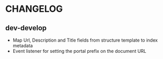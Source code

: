 CHANGELOG
=========

dev-develop
-----------

- Map Url, Description and Title fields from structure template to index metadata
- Event listener for setting the portal prefix on the document URL

